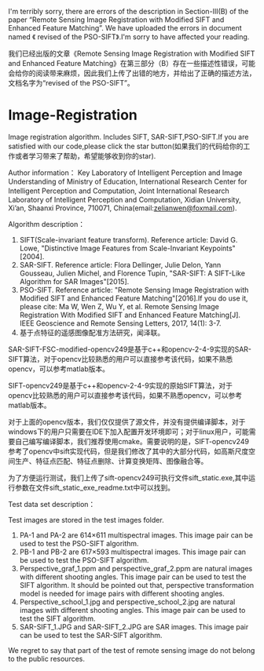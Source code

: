 
I'm terribly sorry, there are errors of the description in Section-III(B) of the paper “Remote Sensing Image Registration with Modified SIFT and Enhanced Feature Matching”.  We have uploaded the errors in document named 《 revised of the PSO-SIFT》.I'm sorry to have affected your reading.

我们已经出版的文章《Remote Sensing Image Registration with Modified SIFT and Enhanced Feature Matching》在第三部分（B）存在一些描述性错误，可能会给你的阅读带来麻烦，因此我们上传了出错的地方，并给出了正确的描述方法，文档名字为“revised of the PSO-SIFT”。


# Image-Registration
Image registration algorithm. Includes SIFT, SAR-SIFT,PSO-SIFT.If you are satisfied with our code,please click the star button(如果我们的代码给你的工作或者学习带来了帮助，希望能够收到你的star).

Author information：
Key Laboratory of Intelligent Perception and Image Understanding of Ministry of Education, International Research Center for Intelligent Perception and Computation, Joint International Research　Laboratory of Intelligent Perception and Computation, Xidian University, Xi’an, Shaanxi Province, 710071, China(email:zelianwen@foxmail.com).

Algorithm description：

1. SIFT(Scale-invariant feature transform). Reference article: David G. Lowe, "Distinctive Image Features from Scale-Invariant Keypoints"[2004].
2. SAR-SIFT. Reference article: Flora Dellinger, Julie Delon, Yann Gousseau, Julien Michel, and Florence Tupin, "SAR-SIFT: A SIFT-Like Algorithm for SAR Images"[2015].
3. PSO-SIFT. Reference article: "Remote Sensing Image Registration with Modified SIFT and Enhanced Feature Matching"[2016].If you do use it, please cite:
Ma W, Wen Z, Wu Y, et al. Remote Sensing Image Registration With Modified SIFT and Enhanced Feature Matching[J]. IEEE Geoscience and Remote Sensing Letters, 2017, 14(1): 3-7.
4. 基于点特征的遥感图像配准方法研究，闻泽联。

SAR-SIFT-FSC-modified-opencv249是基于c++和opencv-2-4-9实现的SAR-SIFT算法，对于opencv比较熟悉的用户可以直接参考该代码，如果不熟悉opencv，可以参考matlab版本。

SIFT-opencv249是基于c++和opencv-2-4-9实现的原始SIFT算法，对于opencv比较熟悉的用户可以直接参考该代码，如果不熟悉opencv，可以参考matlab版本。

对于上面的opencv版本，我们仅仅提供了源文件，并没有提供编译脚本，对于windows下的用户只需要在IDE下加入配置开发环境即可；对于linux用户，可能需要自己编写编译脚本，我们推荐使用cmake。需要说明的是，SIFT-opencv249参考了opencv中sift实现代码，但是我们修改了其中的大部分代码，如高斯尺度空间生产、特征点匹配、特征点删除、计算变换矩阵、图像融合等。

为了方便运行测试，我们上传了sift-opencv249可执行文件sift_static.exe,其中运行参数在文件sift_static_exe_readme.txt中可以找到。

Test data set description：

Test images are stored in the test images folder.

1. PA-1 and PA-2 are  614×611 multispectral images. This image pair can be used to test the PSO-SIFT algorithm.
2. PB-1 and PB-2 are  617×593 multispectral images. This image pair can be used to test the PSO-SIFT algorithm.
3. Perspective_graf_1.ppm and perspective_graf_2.ppm are natural images with different shooting angles. This image pair can be used to test the SIFT algorithm. It should be pointed out that, perspective transformation model is needed for image pairs with different shooting angles.
4. Perspective_school_1.jpg and perspective_school_2.jpg are natural images with different shooting angles. This image pair can be used to test the SIFT algorithm.
5. SAR-SIFT_1.JPG and SAR-SIFT_2.JPG are SAR images. This image pair can be used to test the SAR-SIFT algorithm.


We regret to say that part of the test of remote sensing image do not belong to the public resources.

